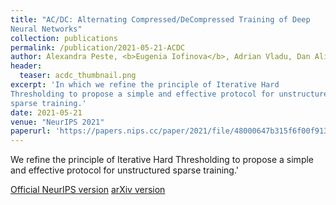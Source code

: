 ```yaml
---
title: "AC/DC: Alternating Compressed/DeCompressed Training of Deep
Neural Networks"
collection: publications
permalink: /publication/2021-05-21-ACDC
author: Alexandra Peste, <b>Eugenia Iofinova</b>, Adrian Vladu, Dan Alistarh
header:
  teaser: acdc_thumbnail.png
excerpt: 'In which we refine the principle of Iterative Hard
Thresholding to propose a simple and effective protocol for unstructured
sparse training.'
date: 2021-05-21
venue: "NeurIPS 2021"
paperurl: 'https://papers.nips.cc/paper/2021/file/48000647b315f6f00f913caa757a70b3-Paper.pdf'
---
```

We refine the principle of Iterative Hard
Thresholding to propose a simple and effective protocol for unstructured
sparse training.'

[Official NeurIPS version](https://papers.nips.cc/paper/2021/file/48000647b315f6f00f913caa757a70b3-Paper.pdf)
[arXiv version](https://arxiv.org/pdf/2106.12379.pdf)
